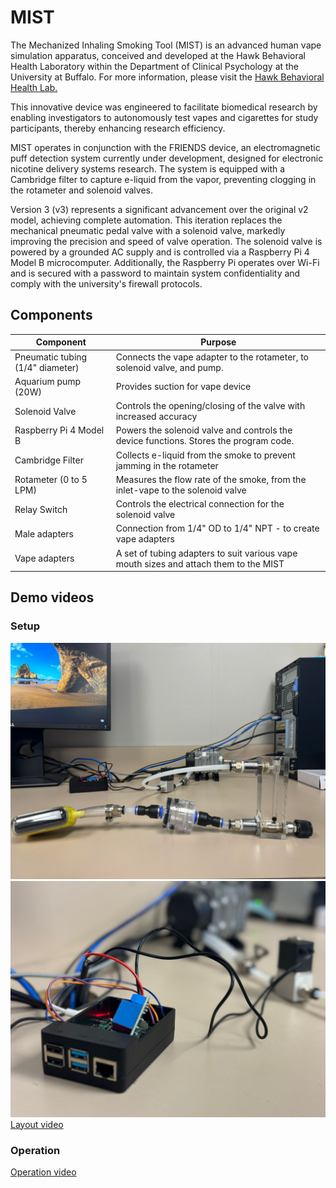 # MIST
The Mechanized Inhaling Smoking Tool (MIST) is an advanced human vape simulation apparatus, conceived and developed at the Hawk Behavioral Health Laboratory within the Department of Clinical Psychology at the University at Buffalo. For more information, please visit the [Hawk Behavioral Health Lab.](https://ubwp.buffalo.edu/hawklab/)

This innovative device was engineered to facilitate biomedical research by enabling investigators to autonomously test vapes and cigarettes for study participants, thereby enhancing research efficiency.

MIST operates in conjunction with the FRIENDS device, an electromagnetic puff detection system currently under development, designed for electronic nicotine delivery systems research. The system is equipped with a Cambridge filter to capture e-liquid from the vapor, preventing clogging in the rotameter and solenoid valves.

Version 3 (v3) represents a significant advancement over the original v2 model, achieving complete automation. This iteration replaces the mechanical pneumatic pedal valve with a solenoid valve, markedly improving the precision and speed of valve operation. The solenoid valve is powered by a grounded AC supply and is controlled via a Raspberry Pi 4 Model B microcomputer. Additionally, the Raspberry Pi operates over Wi-Fi and is secured with a password to maintain system confidentiality and comply with the university's firewall protocols.



## Components

| Component                | Purpose                                                                 |
|--------------------------|-------------------------------------------------------------------------|
| Pneumatic tubing (1/4" diameter)           | Connects the vape adapter to the rotameter, to solenoid valve, and pump.       |
| Aquarium pump (20W)           | Provides suction for vape device       |
| Solenoid Valve           | Controls the opening/closing of the valve with increased accuracy       |
| Raspberry Pi 4 Model B   | Powers the solenoid valve and controls the device functions. Stores the program code.             |
| Cambridge Filter         | Collects e-liquid from the smoke to prevent jamming in the rotameter    |
| Rotameter (0 to 5 LPM)               | Measures the flow rate of the smoke, from the inlet-vape to the solenoid valve                                     |
| Relay Switch             | Controls the electrical connection for the solenoid valve               |
| Male adapters           | Connection from 1/4" OD to 1/4" NPT - to create vape adapters      |
| Vape adapters           | A set of tubing adapters to suit various vape mouth sizes and attach them to the MIST       |

## Demo videos
### Setup
![MIST Layout](v3/MIST_layout.jpg)
![Raspberry Pi connection](v3/Rpi_side_view.jpg)
[Layout video](v3/MIST_layout_cinematic.mp4)

### Operation
[Operation video](v3/MIST_operation_demo_video.mp4)
